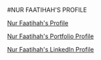#NUR FAATIHAH'S PROFILE 

[Nur Faatihah's Profile](https://github.com/nurfaatihahfuad) 

[Nur Faatihah's Portfolio Profile](https://nurfaatihahfuad.github.io/)

[Nur Faatihah's LinkedIn Profile](https://www.linkedin.com/in/nur-faatihah-mohamad-fuad-a58b7b320/)
